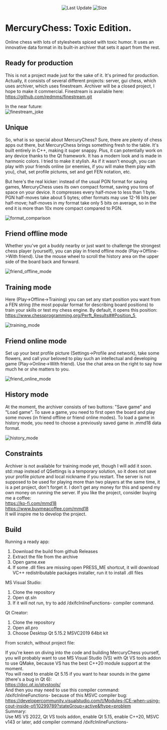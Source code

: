 <p align="center">
   <img src="https://img.shields.io/github/last-commit/redmms/mercury_chess" alt="Last Update">
   <img src="https://img.shields.io/github/languages/code-size/redmms/mercury_chess" alt="Size">
</p>

#	MercuryChess: Toxic Edition.

Online chess with lots of stylesheets spiced with toxic humor. It uses an innovative data format in its built-in archiver that sets it apart from the rest.  
  
## Ready for production

This is not a project made just for the sake of it. It's primed for production. 
Actually, it consists of several different projects: server, gui chess, which uses archiver, which uses finestream. 
Archiver will be a closed project, I hope to make it commercial. 
Finestream is available here:  
https://github.com/redmms/finestream.git  
  
In the near future:  
![finestream_joke](/decription_media/finestream_joke.jpg)  
  
## Unique  

So, what is so special about MercuryChess? Sure, there are plenty of chess apps out there, but MercuryChess brings something fresh to the table. 
It's built entirely in C++, making it super snappy. Plus, it can potentially work on any device thanks to the Qt framework. 
It has a modern look and is made in harmonic colors. I tried to make it stylish. 
As if it wasn't enough, you can play with your friends online (or enemies, if you will make them play with you), chat, set profile pictures, set and get FEN notation, etc.  
  
But here's the real kicker: instead of the usual PGN format for saving games, MercuryChess uses its own compact format, saving you tons of space on your device. 
It compresses every half-move to less than 1 byte. 
PGN half-moves take about 5 bytes; other formats may use 12-16 bits per half-move; half-moves in my format take only 5 bits on average, 
so in the end it is more than 10x more compact compared to PGN.  
  
![format_comparison](/decription_media/format_comparison.jpg) 
  
## Friend offline mode

Whether you've got a buddy nearby or just want to challenge the strongest chess player (yourself), 
you can play in friend offline mode (Play->Offline->With friend). 
Use the mouse wheel to scroll the history area on the upper side of the board back and forward.  
  
![friend_offline_mode](/decription_media/friend_offline_mode.gif)  
  
## Training mode

Here (Play->Offline->Training) you can set any start position you want from a FEN string (the most popular format for describing board positions) to train your skills or test my chess engine. 
By default, it opens this position:  
https://www.chessprogramming.org/Perft_Results##Position_5   
  
![training_mode](/decription_media/training_mode.gif)  
  
## Friend online mode 

Set up your best profile picture (Settings->Profile and network), take some flowers, 
and call your beloved to play such an intellectual and developing game (Play->Online->With friend). 
Use the chat area on the right to say how much he or she matters to you.  
  
![friend_online_mode](/decription_media/friend_online_mode.gif)  
  
## History mode

At the moment, the archiver consists of two buttons: "Save game" and "Load game". 
To save a game, you need to first open the board and play some moves (in friend offline or friend online modes). 
To load a game in history mode, you need to choose a previously saved game in .mmd18 data format.  
  
![history_mode](/decription_media/history_mode.gif)  
  
## Constraints

Archiver is not available for training mode yet, though I will add it soon. 
std::map instead of QSettings is a temporary solution, so it does not save your profile picture and local nickname if you restart. 
The server is not supposed to be used for playing more than two players at the same time, it is a pet project, don't forget it. 
I don't get any money for this and spend my own money on running the server. 
If you like the project, consider buying me a coffee:  
https://ko-fi.com/mmd18   
https://www.buymeacoffee.com/mmd18  
It will inspire me to develop the project.   

## Build

Running a ready app:
1) Download the build from github Releases
2) Extract the file from the archive
3) Open game.exe
4) If some .dll files are missing open PRESS_ME shortcut, it will download VC++ redistributable packages installer, run it to install .dll files 

MS Visual Studio:
1) Clone the repository
2) Open qt.sln  
3) If it will not run, try to add /dxifcInlineFunctions- compiler command.

Qt Creator:
1) Clone the repository
2) Open all.pro
3) Choose Desktop Qt 5.15.2 MSVC2019 64bit kit

From scratch, without project file:  
  
If you're keen on diving into the code and building MercuryChess yourself, 
you will probably want to use MS Visual Studio (VS) with Qt VS tools addon to use QMake, because VS has the best C++20 module support at the moment.  
	You will need to enable Qt 5.15 if you want to hear sounds in the game (there's a bug in Qt 6):  
https://doc.qt.io/qtvstools/  
	And then you may need to use this compiler command: /dxifcInlineFunctions- because of this MSVC compiler bug:  
https://developercommunity.visualstudio.com/t/Modules-ICE-when-using-cout-inside-of/10299789?stateGroup=active&ftype=problem  
	Summary:  
Use MS VS 2022, Qt VS tools addon, enable Qt 5.15, enable C++20, MSVC v143 or later, add compiler command /dxifcInlineFunctions-  
